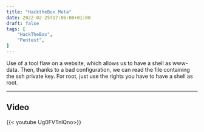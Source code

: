```yaml
---
title: "HacktheBox Meta"
date: 2022-02-25T17:06:08+01:00
draft: false
tags: [
    "HackTheBox",
    "Pentest",
]
---
```


Use of a tool flaw on a website, which allows us to have a shell as www-data. Then, thanks to a bad configuration, we can read the file containing the ssh private key. For root, just use the rights you have to have a shell as root.
<!--more-->

---

## Video 

{{< youtube Ug0FVTnlQno>}}

